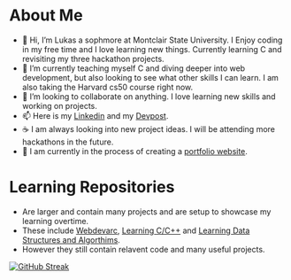 # About Me 
- 👋 Hi, I’m Lukas a sophmore at Montclair State University. I Enjoy coding in my free time and I love learning new things. Currently learning C and revisiting my three hackathon projects. 
- 🌱 I’m currently teaching myself C and diving deeper into web development, but also looking to see what other skills I can learn. I am also taking the Harvard cs50 course right now.
- 💞️ I’m looking to collaborate on anything. I love learning new skills and working on projects.
- 📫 Here is my [Linkedin](https://www.linkedin.com/in/lukas-frotton-07b79422b/) and my [Devpost](https://devpost.com/ljfrotton). 
- ☕ I am always looking into new project ideas. I will be attending more hackathons in the future.
- 📁 I am currently in the process of creating a [portfolio website](https://github.com/Lukefrotts227/portfolioLukasF).
# Learning Repositories 
- Are larger and contain many projects and are setup to showcase my learning overtime.
- These include [Webdevarc](https://github.com/Lukefrotts227/webdevarc), [Learning C/C++](https://github.com/Lukefrotts227/learningC) and [Learning Data Structures and Algorthims](https://github.com/Lukefrotts227/learningDataStructsandAlg).
- However they still contain relavent code and many useful projects.


[![GitHub Streak](https://streak-stats.demolab.com/?user=Lukefrotts227)](https://git.io/streak-stats)


<!---
Lukefrotts227/Lukefrotts227 is a ✨ special ✨ repository because its `README.md` (this file) appears on your GitHub profile.
You can click the Preview link to take a look at your changes.
--->
